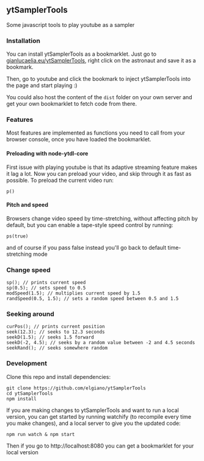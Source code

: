## ytSamplerTools
Some javascript tools to play youtube as a sampler

### Installation
You can install ytSamplerTools as a bookmarklet. Just go to [gianlucaelia.eu/ytSamplerTools](https://gianlucaelia.eu/ytSamplerTools), right click on the astronaut and save it as a bookmark.

Then, go to youtube and click the bookmark to inject ytSamplerTools into the page and start playing :)

You could also host the content of the `dist` folder on your own server and get your own bookmarklet to fetch code from there.

### Features
Most features are implemented as functions you need to call from your browser console, once you have loaded the bookmarklet.

#### Preloading with node-ytdl-core
First issue with playing youtube is that its adaptive streaming feature makes it lag a lot. Now you can preload your video, and skip through it as fast as possible.
To preload the current video run:
```
p()
```

#### Pitch and speed
Browsers change video speed by time-stretching, without affecting pitch by default, but you can enable a tape-style speed control by running:
```
ps(true)
```
and of course if you pass false instead you'll go back to default time-stretching mode

### Change speed
```
sp(); // prints current speed
sp(0.5); // sets speed to 0.5
modSpeed(1.5); // multiplies current speed by 1.5
randSpeed(0.5, 1.5); // sets a random speed between 0.5 and 1.5
```

### Seeking around
```
curPos(); // prints current position
seek(12.3); // seeks to 12.3 seconds
seekD(1.5); // seeks 1.5 forward
seekD(-2, 4.5); // seeks by a random value between -2 and 4.5 seconds
seekRand(); // seeks somewhere random
```

### Development
Clone this repo and install dependencies:
```
git clone https://github.com/elgiano/ytSamplerTools
cd ytSamplerTools
npm install
```
If you are making changes to ytSamplerTools and want to run a local version, you can get started by running watchify (to recompile every time you make changes), and a local server to give you the updated code:
```
npm run watch & npm start
```
Then if you go to http://localhost:8080 you can get a bookmarklet for your local version
